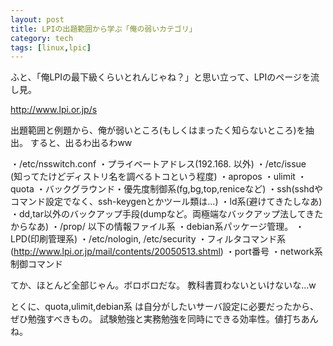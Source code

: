 ```yaml
---
layout: post
title: LPIの出題範囲から学ぶ「俺の弱いカテゴリ」
category: tech
tags: [linux,lpic]
---
```


ふと、「俺LPIの最下級くらいとれんじゃね？」と思い立って、LPIのページを流し見。

http://www.lpi.or.jp/s

出題範囲と例題から、俺が弱いところ(もしくはまったく知らないところ)を抽出。
すると、出るわ出るわww

・/etc/nsswitch.conf
・プライベートアドレス(192.168. 以外)
・/etc/issue　(知ってたけどディストリ名を調べるトコという程度)
・apropos
・ulimit
・quota
・バックグラウンド・優先度制御系(fg,bg,top,reniceなど)
・ssh(sshdやコマンド設定でなく、ssh-keygenとかツール類は…)
・ld系(避けてきたしなあ)
・dd,tar以外のバックアップ手段(dumpなど。両極端なバックアップ法してきたからなあ)
・/prop/ 以下の情報ファイル系
・debian系パッケージ管理。
・LPD(印刷管理系)
・/etc/nologin, /etc/security
・フィルタコマンド系
(http://www.lpi.or.jp/mail/contents/20050513.shtml)
・port番号
・network系制御コマンド

てか、ほとんど全部じゃん。ボロボロだな。
教科書買わないといけないな…w


とくに、quota,ulimit,debian系 は自分がしたいサーバ設定に必要だったから、ぜひ勉強すべきもの。
試験勉強と実務勉強を同時にできる効率性。値打ちあんね。
